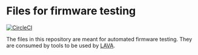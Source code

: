 # Files for firmware testing

[![CircleCI](https://circleci.com/gh/9elements/lava-tests.svg?style=svg)](https://circleci.com/gh/9elements/lava-tests)

The files in this repository are meant for automated firmware testing.
They are consumed by tools to be used by [LAVA](https://www.lavasoftware.org/).
